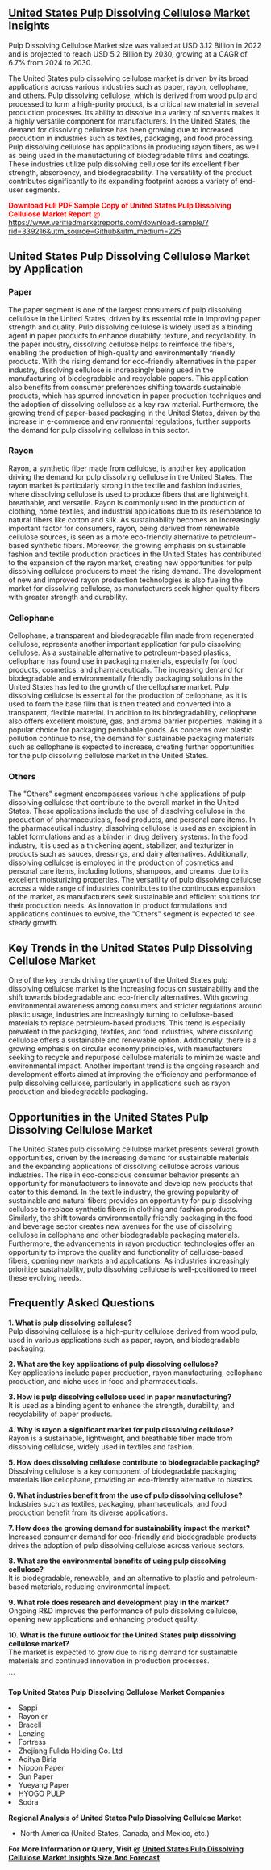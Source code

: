 <h2><a href="https://www.verifiedmarketreports.com/download-sample/?rid=339216&amp;utm_source=Github&amp;utm_medium=225" target="_blank">United States Pulp Dissolving Cellulose Market</a> Insights</h2><p>Pulp Dissolving Cellulose Market size was valued at USD 3.12 Billion in 2022 and is projected to reach USD 5.2 Billion by 2030, growing at a CAGR of 6.7% from 2024 to 2030.</p><p> <p>The United States pulp dissolving cellulose market is driven by its broad applications across various industries such as paper, rayon, cellophane, and others. Pulp dissolving cellulose, which is derived from wood pulp and processed to form a high-purity product, is a critical raw material in several production processes. Its ability to dissolve in a variety of solvents makes it a highly versatile component for manufacturers. In the United States, the demand for dissolving cellulose has been growing due to increased production in industries such as textiles, packaging, and food processing. Pulp dissolving cellulose has applications in producing rayon fibers, as well as being used in the manufacturing of biodegradable films and coatings. These industries utilize pulp dissolving cellulose for its excellent fiber strength, absorbency, and biodegradability. The versatility of the product contributes significantly to its expanding footprint across a variety of end-user segments. <p><span class=""><span style="color: #ff0000;"><strong>Download Full PDF Sample Copy of United States Pulp Dissolving Cellulose Market Report</strong> @ </span><a href="https://www.verifiedmarketreports.com/download-sample/?rid=339216&amp;utm_source=Github&amp;utm_medium=225" target="_blank">https://www.verifiedmarketreports.com/download-sample/?rid=339216&amp;utm_source=Github&amp;utm_medium=225</a></span></p></p> <h2>United States Pulp Dissolving Cellulose Market by Application</h2> <h3>Paper</h3> <p>The paper segment is one of the largest consumers of pulp dissolving cellulose in the United States, driven by its essential role in improving paper strength and quality. Pulp dissolving cellulose is widely used as a binding agent in paper products to enhance durability, texture, and recyclability. In the paper industry, dissolving cellulose helps to reinforce the fibers, enabling the production of high-quality and environmentally friendly products. With the rising demand for eco-friendly alternatives in the paper industry, dissolving cellulose is increasingly being used in the manufacturing of biodegradable and recyclable papers. This application also benefits from consumer preferences shifting towards sustainable products, which has spurred innovation in paper production techniques and the adoption of dissolving cellulose as a key raw material. Furthermore, the growing trend of paper-based packaging in the United States, driven by the increase in e-commerce and environmental regulations, further supports the demand for pulp dissolving cellulose in this sector. <h3>Rayon</h3> <p>Rayon, a synthetic fiber made from cellulose, is another key application driving the demand for pulp dissolving cellulose in the United States. The rayon market is particularly strong in the textile and fashion industries, where dissolving cellulose is used to produce fibers that are lightweight, breathable, and versatile. Rayon is commonly used in the production of clothing, home textiles, and industrial applications due to its resemblance to natural fibers like cotton and silk. As sustainability becomes an increasingly important factor for consumers, rayon, being derived from renewable cellulose sources, is seen as a more eco-friendly alternative to petroleum-based synthetic fibers. Moreover, the growing emphasis on sustainable fashion and textile production practices in the United States has contributed to the expansion of the rayon market, creating new opportunities for pulp dissolving cellulose producers to meet the rising demand. The development of new and improved rayon production technologies is also fueling the market for dissolving cellulose, as manufacturers seek higher-quality fibers with greater strength and durability. <h3>Cellophane</h3> <p>Cellophane, a transparent and biodegradable film made from regenerated cellulose, represents another important application for pulp dissolving cellulose. As a sustainable alternative to petroleum-based plastics, cellophane has found use in packaging materials, especially for food products, cosmetics, and pharmaceuticals. The increasing demand for biodegradable and environmentally friendly packaging solutions in the United States has led to the growth of the cellophane market. Pulp dissolving cellulose is essential for the production of cellophane, as it is used to form the base film that is then treated and converted into a transparent, flexible material. In addition to its biodegradability, cellophane also offers excellent moisture, gas, and aroma barrier properties, making it a popular choice for packaging perishable goods. As concerns over plastic pollution continue to rise, the demand for sustainable packaging materials such as cellophane is expected to increase, creating further opportunities for the pulp dissolving cellulose market in the United States. <h3>Others</h3> <p>The "Others" segment encompasses various niche applications of pulp dissolving cellulose that contribute to the overall market in the United States. These applications include the use of dissolving cellulose in the production of pharmaceuticals, food products, and personal care items. In the pharmaceutical industry, dissolving cellulose is used as an excipient in tablet formulations and as a binder in drug delivery systems. In the food industry, it is used as a thickening agent, stabilizer, and texturizer in products such as sauces, dressings, and dairy alternatives. Additionally, dissolving cellulose is employed in the production of cosmetics and personal care items, including lotions, shampoos, and creams, due to its excellent moisturizing properties. The versatility of pulp dissolving cellulose across a wide range of industries contributes to the continuous expansion of the market, as manufacturers seek sustainable and efficient solutions for their production needs. As innovation in product formulations and applications continues to evolve, the "Others" segment is expected to see steady growth. <h2>Key Trends in the United States Pulp Dissolving Cellulose Market</h2> <p>One of the key trends driving the growth of the United States pulp dissolving cellulose market is the increasing focus on sustainability and the shift towards biodegradable and eco-friendly alternatives. With growing environmental awareness among consumers and stricter regulations around plastic usage, industries are increasingly turning to cellulose-based materials to replace petroleum-based products. This trend is especially prevalent in the packaging, textiles, and food industries, where dissolving cellulose offers a sustainable and renewable option. Additionally, there is a growing emphasis on circular economy principles, with manufacturers seeking to recycle and repurpose cellulose materials to minimize waste and environmental impact. Another important trend is the ongoing research and development efforts aimed at improving the efficiency and performance of pulp dissolving cellulose, particularly in applications such as rayon production and biodegradable packaging. <h2>Opportunities in the United States Pulp Dissolving Cellulose Market</h2> <p>The United States pulp dissolving cellulose market presents several growth opportunities, driven by the increasing demand for sustainable materials and the expanding applications of dissolving cellulose across various industries. The rise in eco-conscious consumer behavior presents an opportunity for manufacturers to innovate and develop new products that cater to this demand. In the textile industry, the growing popularity of sustainable and natural fibers provides an opportunity for pulp dissolving cellulose to replace synthetic fibers in clothing and fashion products. Similarly, the shift towards environmentally friendly packaging in the food and beverage sector creates new avenues for the use of dissolving cellulose in cellophane and other biodegradable packaging materials. Furthermore, the advancements in rayon production technologies offer an opportunity to improve the quality and functionality of cellulose-based fibers, opening new markets and applications. As industries increasingly prioritize sustainability, pulp dissolving cellulose is well-positioned to meet these evolving needs. <h2>Frequently Asked Questions</h2> <p><strong>1. What is pulp dissolving cellulose?</strong><br> Pulp dissolving cellulose is a high-purity cellulose derived from wood pulp, used in various applications such as paper, rayon, and biodegradable packaging.</p> <p><strong>2. What are the key applications of pulp dissolving cellulose?</strong><br> Key applications include paper production, rayon manufacturing, cellophane production, and niche uses in food and pharmaceuticals.</p> <p><strong>3. How is pulp dissolving cellulose used in paper manufacturing?</strong><br> It is used as a binding agent to enhance the strength, durability, and recyclability of paper products.</p> <p><strong>4. Why is rayon a significant market for pulp dissolving cellulose?</strong><br> Rayon is a sustainable, lightweight, and breathable fiber made from dissolving cellulose, widely used in textiles and fashion.</p> <p><strong>5. How does dissolving cellulose contribute to biodegradable packaging?</strong><br> Dissolving cellulose is a key component of biodegradable packaging materials like cellophane, providing an eco-friendly alternative to plastics.</p> <p><strong>6. What industries benefit from the use of pulp dissolving cellulose?</strong><br> Industries such as textiles, packaging, pharmaceuticals, and food production benefit from its diverse applications.</p> <p><strong>7. How does the growing demand for sustainability impact the market?</strong><br> Increased consumer demand for eco-friendly and biodegradable products drives the adoption of pulp dissolving cellulose across various sectors.</p> <p><strong>8. What are the environmental benefits of using pulp dissolving cellulose?</strong><br> It is biodegradable, renewable, and an alternative to plastic and petroleum-based materials, reducing environmental impact.</p> <p><strong>9. What role does research and development play in the market?</strong><br> Ongoing R&D improves the performance of pulp dissolving cellulose, opening new applications and enhancing product quality.</p> <p><strong>10. What is the future outlook for the United States pulp dissolving cellulose market?</strong><br> The market is expected to grow due to rising demand for sustainable materials and continued innovation in production processes.</p> ```</p><p><strong>Top United States Pulp Dissolving Cellulose Market Companies</strong></p><div data-test-id=""><p><li>Sappi</li><li> Rayonier</li><li> Bracell</li><li> Lenzing</li><li> Fortress</li><li> Zhejiang Fulida Holding Co. Ltd</li><li> Aditya Birla</li><li> Nippon Paper</li><li> Sun Paper</li><li> Yueyang Paper</li><li> HYOGO PULP</li><li> Sodra</li></p><div><strong>Regional Analysis of&nbsp;United States Pulp Dissolving Cellulose Market</strong></div><ul><li dir="ltr"><p dir="ltr">North America&nbsp;(United States, Canada, and Mexico, etc.)</p></li></ul><p><strong>For More Information or Query, Visit @&nbsp;</strong><strong><a href="https://www.verifiedmarketreports.com/product/pulp-dissolving-cellulose-market/?utm_source=Github&amp;utm_medium=225" target="_blank">United States Pulp Dissolving Cellulose Market Insights Size And Forecast</a></strong></p></div>
